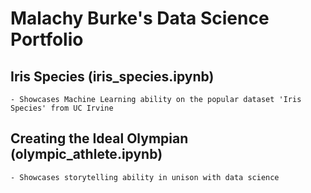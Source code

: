 # Malachy Burke's Data Science Portfolio

## Iris Species (iris_species.ipynb) </br>

    - Showcases Machine Learning ability on the popular dataset 'Iris Species' from UC Irvine

## Creating the Ideal Olympian (olympic_athlete.ipynb) </br>

    - Showcases storytelling ability in unison with data science
